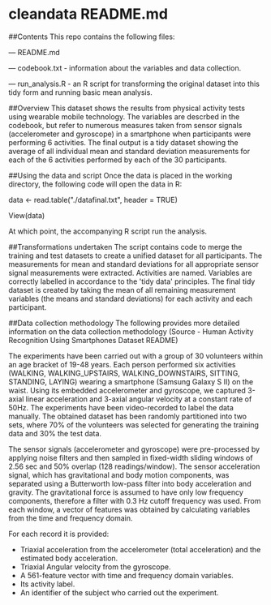 # cleandata README.md

##Contents
This repo contains the following files:

— README.md

— codebook.txt - information about the variables and data collection.

— run_analysis.R - an R script for transforming the original dataset into this tidy form and running basic mean analysis.

##Overview
This dataset shows the results from physical activity tests using wearable mobile technology. The variables are descrbed in the codebook, but refer to numerous measures taken from sensor signals (accelerometer and gyroscope) in a smartphone when participants were performing 6 activities. The final output is a tidy dataset showing the average of all individual mean and standard deviation measurements for each of the 6 activities performed by each of the 30 participants.

##Using the data and script
Once the data is placed in the working directory, the following code will open the data in R:

  data <- read.table("./datafinal.txt", header = TRUE)

  View(data)

At which point, the accompanying R script run the analysis.

##Transformations undertaken
The script contains code to merge the training and test datasets to create a unified dataset for all participants. The measurements for mean and standard deviations for all appropriate sensor signal measurements were extracted. Activities are named. Variables are correctly labelled in accordance to the 'tidy data' principles. The final tidy dataset is created by taking the mean of all remaining measurement variables (the means and standard deviations) for each activity and each participant.


##Data collection methodology
The following provides more detailed information on the data collection methodology (Source - Human Activity Recognition Using Smartphones Dataset README)

The experiments have been carried out with a group of 30 volunteers within an age bracket of 19-48 years. Each person performed six activities (WALKING, WALKING_UPSTAIRS, WALKING_DOWNSTAIRS, SITTING, STANDING, LAYING) wearing a smartphone (Samsung Galaxy S II) on the waist. Using its embedded accelerometer and gyroscope, we captured 3-axial linear acceleration and 3-axial angular velocity at a constant rate of 50Hz. The experiments have been video-recorded to label the data manually. The obtained dataset has been randomly partitioned into two sets, where 70% of the volunteers was selected for generating the training data and 30% the test data. 

The sensor signals (accelerometer and gyroscope) were pre-processed by applying noise filters and then sampled in fixed-width sliding windows of 2.56 sec and 50% overlap (128 readings/window). The sensor acceleration signal, which has gravitational and body motion components, was separated using a Butterworth low-pass filter into body acceleration and gravity. The gravitational force is assumed to have only low frequency components, therefore a filter with 0.3 Hz cutoff frequency was used. From each window, a vector of features was obtained by calculating variables from the time and frequency domain.

For each record it is provided:

- Triaxial acceleration from the accelerometer (total acceleration) and the estimated body acceleration.
- Triaxial Angular velocity from the gyroscope. 
- A 561-feature vector with time and frequency domain variables. 
- Its activity label. 
- An identifier of the subject who carried out the experiment.
